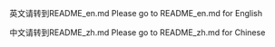 英文请转到README_en.md
Please go to README_en.md for English

中文请转到README_zh.md
Please go to README_zh.md for Chinese
